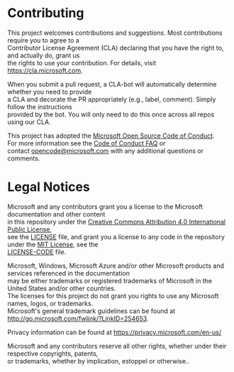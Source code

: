 # Contributing

This project welcomes contributions and suggestions. Most contributions require you to agree to a  
Contributor License Agreement (CLA) declaring that you have the right to, and actually do, grant us  
the rights to use your contribution. For details, visit https://cla.microsoft.com.

When you submit a pull request, a CLA-bot will automatically determine whether you need to provide  
a CLA and decorate the PR appropriately (e.g., label, comment). Simply follow the instructions  
provided by the bot. You will only need to do this once across all repos using our CLA.

This project has adopted the [Microsoft Open Source Code of Conduct](https://opensource.microsoft.com/codeofconduct/).  
For more information see the [Code of Conduct FAQ](https://opensource.microsoft.com/codeofconduct/faq/) or  
contact [opencode@microsoft.com](mailto:opencode@microsoft.com) with any additional questions or comments.

# Legal Notices

Microsoft and any contributors grant you a license to the Microsoft documentation and other content  
in this repository under the [Creative Commons Attribution 4.0 International Public License](https://creativecommons.org/licenses/by/4.0/legalcode),  
see the [LICENSE](LICENSE) file, and grant you a license to any code in the repository under the [MIT License](https://opensource.org/licenses/MIT), see the  
[LICENSE-CODE](LICENSE-CODE) file.

Microsoft, Windows, Microsoft Azure and/or other Microsoft products and services referenced in the documentation  
may be either trademarks or registered trademarks of Microsoft in the United States and/or other countries.  
The licenses for this project do not grant you rights to use any Microsoft names, logos, or trademarks.  
Microsoft's general trademark guidelines can be found at http://go.microsoft.com/fwlink/?LinkID=254653.

Privacy information can be found at https://privacy.microsoft.com/en-us/

Microsoft and any contributors reserve all other rights, whether under their respective copyrights, patents,  
or trademarks, whether by implication, estoppel or otherwise..
